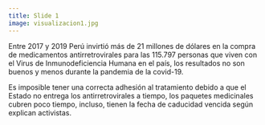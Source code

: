 ```yaml
---
title: Slide 1
image: visualizacion1.jpg
---
```


Entre 2017 y 2019 Perú invirtió más de 21 millones de dólares en la compra de medicamentos antirretrovirales para las 115.797 personas que viven con el Virus de  Inmunodeficiencia Humana en el país, los resultados no son buenos y menos durante la pandemia de la covid-19. 

Es imposible tener una correcta adhesión al tratamiento debido a que el Estado no entrega los antirretrovirales a tiempo, los paquetes medicinales cubren poco tiempo, incluso, tienen la fecha de caducidad vencida según explican activistas. 
